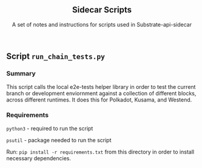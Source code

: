 <div style="text-align:center">
    <h2>Sidecar Scripts</h2>
    <div>
    A set of notes and instructions for scripts used in Substrate-api-sidecar
    </div>
</div>
<br></br>


## Script `run_chain_tests.py`

### Summary

This script calls the local e2e-tests helper library in order to test the current branch or development enviornment against 
a collection of different blocks, across different runtimes. It does this for Polkadot, Kusama, and Westend. 

### Requirements

`python3` - required to run the script

`psutil` - package needed to run the script

Run: `pip install -r requirements.txt` from this directory in order to install necessary dependencies. 
